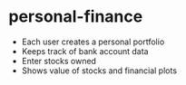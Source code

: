 personal-finance
================

- Each user creates a personal portfolio
- Keeps track of bank account data
- Enter stocks owned
- Shows value of stocks and financial plots
